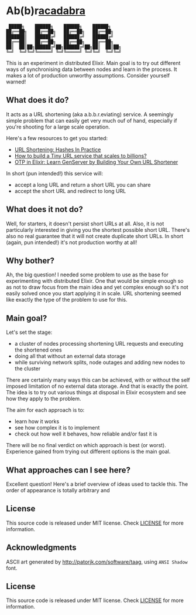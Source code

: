 # Ab(b)r[acadabra](https://en.wikipedia.org/wiki/Abracadabra)

```
 █████╗    ██████╗    ██████╗    ██████╗    
██╔══██╗   ██╔══██╗   ██╔══██╗   ██╔══██╗   
███████║   ██████╔╝   ██████╔╝   ██████╔╝   
██╔══██║   ██╔══██╗   ██╔══██╗   ██╔══██╗   
██║  ██║██╗██████╔╝██╗██████╔╝██╗██║  ██║██╗
╚═╝  ╚═╝╚═╝╚═════╝ ╚═╝╚═════╝ ╚═╝╚═╝  ╚═╝╚═╝
```

This is an experiment in distributed Elixir.
Main goal is to try out different ways of synchronising data between nodes and learn in the process.
It makes a lot of production unworthy assumptions.
Consider yourself warned!

## What does it do?

It acts as a URL shortening (aka a.b.b.r.eviating) service.
A seemingly simple problem that can easily get very much ouf of hand, especially if you're shooting for a large scale operation.

Here's a few resources to get you started:
- [URL Shortening: Hashes In Practice](https://blog.codinghorror.com/url-shortening-hashes-in-practice) 
- [How to build a Tiny URL service that scales to billions?](https://medium.com/swlh/how-to-build-a-tiny-url-service-that-scales-to-billions-f6fb5ea22e8c)
- [OTP in Elixir: Learn GenServer by Building Your Own URL Shortener](https://ieftimov.com/post/otp-elixir-genserver-build-own-url-shortener) 

In short (pun intended!) this service will:
- accept a long URL and return a short URL you can share
- accept the short URL and redirect to long URL

## What does it not do?

Well, for starters, it doesn't persist short URLs at all.
Also, it is not particularly interested in giving you the shortest possible short URL.
There's also no real guarantee that it will not create duplicate short URLs.
In short (again, pun intended!) it's not production worthy at all!

## Why bother?

Ah, the big question!
I needed some problem to use as the base for experimenting with distributed Elixir.
One that would be simple enough so as not to draw focus from the main idea and yet complex enough so it's not easily solved once you start applying it in scale.
URL shortening seemed like exactly the type of the problem to use for this.

## Main goal?

Let's set the stage:
- a cluster of nodes processing shortening URL requests and executing the shortened ones
- doing all that without an external data storage
- while surviving network splits, node outages and adding new nodes to the cluster

There are certainly many ways this can be achieved, with or without the self imposed limitation of no external data storage.
And that is exactly the point. The idea is to try out various things at disposal in Elixir ecosystem and see how they apply to the problem.

The aim for each approach is to:
- learn how it works
- see how complex it is to implement
- check out how well it behaves, how reliable and/or fast it is

There will be no final verdict on which approach is best (or worst).
Experience gained from trying out different options is the main goal.

## What approaches can I see here?

Excellent question! Here's a brief overview of ideas used to tackle this.
The order of appearance is totally arbitrary and 

 

## License

This source code is released under MIT license.
Check [LICENSE](LICENSE) for more information.

## Acknowledgments

ASCII art generated by http://patorjk.com/software/taag, using `ANSI Shadow` font.

## License

This source code is released under MIT license.
Check [LICENSE](LICENSE) for more information.
